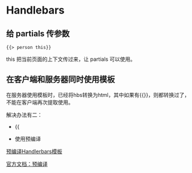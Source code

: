 # Handlebars


## 给 partials 传参数

[](https://stackoverflow.com/a/11615370/3054511)

    {{> person this}}

this 把当前页面的上下文传过来，让 partials 可以使用。


## 在客户端和服务器同时使用模板

在服务器使用模板时，已经将hbs转换为html，其中如果有{{}}，则都转换过了，不能在客户端再次提取使用。

解决办法有二：

- \{{

- 使用预编译

[预编译Handlerbars模板](https://stackoverflow.com/a/13884683/3054511)

[官方文档：预编译](https://handlebarsjs.com/installation/precompilation.html#precompiling-templates)



